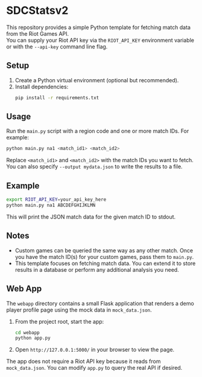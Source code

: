 # SDCStatsv2

This repository provides a simple Python template for fetching match data from the Riot Games API.  
You can supply your Riot API key via the `RIOT_API_KEY` environment variable or with the `--api-key` command line flag.

## Setup

1. Create a Python virtual environment (optional but recommended).
2. Install dependencies:
   ```bash
   pip install -r requirements.txt
   ```

## Usage

Run the `main.py` script with a region code and one or more match IDs. For example:

```bash
python main.py na1 <match_id1> <match_id2>
```

Replace `<match_id1>` and `<match_id2>` with the match IDs you want to fetch. You can also specify `--output mydata.json` to write the results to a file.

## Example

```bash
export RIOT_API_KEY=your_api_key_here
python main.py na1 ABCDEFGHIJKLMN
```

This will print the JSON match data for the given match ID to stdout.

## Notes

- Custom games can be queried the same way as any other match. Once you have the match ID(s) for your custom games, pass them to `main.py`.
- This template focuses on fetching match data. You can extend it to store results in a database or perform any additional analysis you need.

## Web App

The `webapp` directory contains a small Flask application that renders a
demo player profile page using the mock data in `mock_data.json`.

1. From the project root, start the app:

   ```bash
   cd webapp
   python app.py
   ```

2. Open `http://127.0.0.1:5000/` in your browser to view the page.

The app does not require a Riot API key because it reads from
`mock_data.json`. You can modify `app.py` to query the real API if desired.

